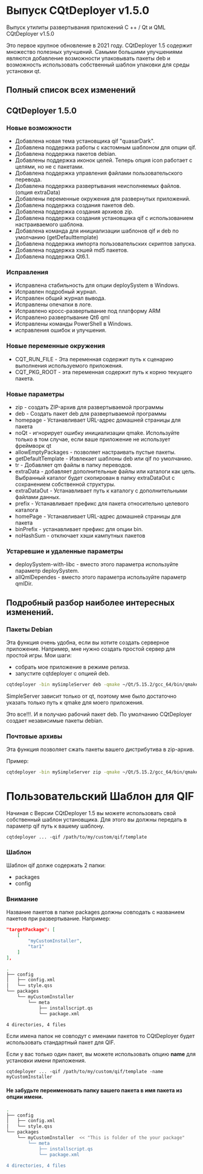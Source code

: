 # Выпуск CQtDeployer v1.5.0

Выпуск утилиты развертывания приложений C ++ / Qt и QML CQtDeployer v1.5.0

Это первое крупное обновление в 2021 году. CQtDeployer 1.5 содержит множество полезных улучшений. Самыми большими улучшениями являются добавление возможности упаковывать пакеты deb и возможность использовать собственный шаблон упаковки для среды установки qt.

## Полный список всех изменений

## CQtDeployer 1.5.0

### Новые возможности

- Добавлена ​​новая тема установщика qif "quasarDark".
- Добавлена ​​поддержка работы с кастомным шаблоном для опции qif.
- Добавлена ​​поддержка пакетов debian.
- Добавлены поддержка иконок целей. Теперь опция icon работает с целями, но не с пакетами.
- Добавлена ​​поддержка управления файлами пользовательского перевода.
- Добавлена ​​поддержка развертывания неисполняемых файлов. (опция extraData)
- Добавлены переменные окружения для развернутых приложений.
- Добавлена ​​поддержка создания пакетов deb.
- Добавлена ​​поддержка создания архивов zip.
- Добавлена ​​поддержка создания установщика qif с использованием настраиваемого шаблона.
- Добавлена команда для инициализации шаблонов qif и deb по умолчанию (getDefaulttemplate) 
- Добавлена ​​поддержка импорта пользовательских скриптов запуска.
- Добавлена ​​поддержка хэшей md5 пакетов.
- Добавлена ​​поддержка Qt6.1.

### Исправления

- Исправлена ​​стабильность для опции deploySystem в Windows.
- Исправлен подробный журнал.
- Исправлен общий журнал вывода.
- Исправлены опечатки в логе.
- Исправлено кросс-развертывание под платформу ARM
- Исправлено развертывание Qt6 qml
- Исправлены команды PowerShell в Windows.
- исправления ошибок и улучшения.


### Новые переменные окружения

- CQT_RUN_FILE - Эта переменная содержит путь к сценарию выполнения используемого приложения.
- CQT_PKG_ROOT - эта переменная содержит путь к корню текущего пакета.

### Новые параметры

- zip - создать ZIP-архив для развертываемой программы
- deb - Создать пакет deb для развертываемой программы 
- homepage - Устанавливает URL-адрес домашней страницы для пакета
- noQt - игнорирует ошибку инициализации qmake. Используйте только в том случае, если ваше приложение не использует фреймворк qt
- allowEmptyPackages - позволяет настраивать пустые пакеты.
- getDefaultTemplate - Извлекает шаблоны deb или qif по умолчанию.
- tr - Добавляет qm файлы в папку переводов.
- extraData - добавляет дополнительные файлы или каталоги как цель. Выбранный каталог будет скопирован в папку extraDataOut с сохранением собственной структуры.
- extraDataOut - Устанавливает путь к каталогу с дополнительными файлами данных.
- prefix - Устанавливает префикс для пакета относительно целевого каталога
- homePage - Устанавливает URL-адрес домашней страницы для пакета
- binPrefix - устанавливает префикс для опции bin.
- noHashSum - отключает хэши кампутных пакетов

### Устаревшие и удаленные параметры

- deploySystem-with-libc - вместо этого параметра используйте параметр deploySystem.
- allQmlDependes - вместо этого параметра используйте параметр qmlDir.


## Подробный разбор наиболее интересных изменений.

### Пакеты Debian
Эта функция очень удобна, если вы хотите создать серверное приложение.
Например, мне нужно создать простой сервер для простой игры.
Мои шаги:
* собрать мое приложение в режиме релиза.
* запустите cqtdeployer с опцией deb.

```bash
cqtdeployer -bin mySimpleServer deb -qmake ~/Qt/5.15.2/gcc_64/bin/qmake
```
SimpleServer зависит только от qt, поэтому мне было достаточно указать только путь к qmake для моего приложения.

Это все!!!. И я получаю рабочий пакет deb.
По умолчанию CQtDeployer создает независимые пакеты debian.


### Почтовые архивы
Эта функция позволяет сжать пакеты вашего дистрибутива в zip-архив.

Пример:

```bash
cqtdeployer -bin mySimpleServer zip -qmake ~/Qt/5.15.2/gcc_64/bin/qmake
```

# Пользовательский Шаблон для QIF 
Начиная с Версии CQtDeployer 1.5 вы можете использовать свой собственный шаблон установщика. Для этого вы должны передать в параметр qif путь к вашему шаблону.

```
cqtdeployer ... -qif /path/to/my/custom/qif/template
```

### Шаблон 
Шаблон qif долже содержать 2 папки:
* packages 
* config

### Внимание 
Название пакетов в папке packages должны совподать с названием пакетов при развертывание.
Например: 
``` json
"targetPackage": [
    [
        "myCustomInstaller",
        "tar1"
    ]
],
```

``` bash
.
├── config
│   ├── config.xml
│   └── style.qss
└── packages
    └── myCustomInstaller
        └── meta
            ├── installscript.qs
            └── package.xml

4 directories, 4 files

```

Если имена папок не совподут с именами пакетов то CQtDeployer будет использовать стандартный пакет для QIF.

Если у вас только один пакет, вы можете использовать опцию **name** для установки имени приложения.

```
cqtdeployer ... -qif /path/to/my/custom/qif/template -name myCustomInstaller
```

#### Не забудьте переименовать папку вашего пакета в имя пакета из опции имени.


``` bash
.
├── config
│   ├── config.xml
│   └── style.qss
└── packages
    └── myCustomInstaller  << "This is folder of the your package"
        └── meta
            ├── installscript.qs
            └── package.xml

4 directories, 4 files

```